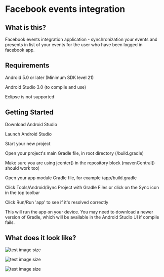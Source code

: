 # Facebook events integration

## What is this?

Facebook events integration application - synchronization your events and presents in list of your events for the user who have been logged in facebook app.

## Requirements

Android 5.0 or later (Minimum SDK level 21)

Android Studio 3.0 (to compile and use)

Eclipse is not supported



## Getting Started

Download Android Studio

Launch Android Studio

Start your new project

Open your project's main Gradle file, in root directory (/build.gradle)

Make sure you are using jcenter() in the repository block (mavenCentral() should work too)

Open your app module Gradle file, for example /app/build.gradle

Click Tools/Android/Sync Project with Gradle Files or click on the Sync icon in the top toolbar

Click Run/Run 'app' to see if it's resolved correctly

This will run the app on your device. You may need to download a newer version of Gradle, which will be available in the Android Studio UI if compile fails.

## What does it look like?

![test image size](https://github.com/MilanBojic/fbeventsintegration/blob/master/image1.png)

![test image size](https://github.com/MilanBojic/fbeventsintegration/blob/master/image2.png)

![test image size](https://github.com/MilanBojic/fbeventsintegration/blob/master/image3.png)



